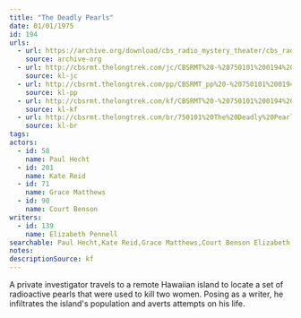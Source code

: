 ```yaml
---
title: "The Deadly Pearls"
date: 01/01/1975
id: 194
urls: 
  - url: https://archive.org/download/cbs_radio_mystery_theater/cbs_radio_mystery_theater-0151-0200.zip/cbs_radio_mystery_theater-0151-0200%2Fcbsrmt_0194_the_deadly_pearls.mp3
    source: archive-org
  - url: http://cbsrmt.thelongtrek.com/jc/CBSRMT%20-%20750101%200194%20The%20Deadly%20Pearls%20vbr%20-outro%20bm_jc.mp3
    source: kl-jc
  - url: http://cbsrmt.thelongtrek.com/pp/CBSRMT_pp%20-%20750101%200194%20The%20Deadly%20Pearls.mp3
    source: kl-pp
  - url: http://cbsrmt.thelongtrek.com/kf/CBSRMT%20-%20750101%200194%20The%20Deadly%20Pearls_kf.mp3
    source: kl-kf
  - url: http://cbsrmt.thelongtrek.com/br/750101%20The%20Deadly%20Pearls%20-%20WOR.mp3
    source: kl-br
tags: 
actors:  
  - id: 58
    name: Paul Hecht  
  - id: 201
    name: Kate Reid  
  - id: 71
    name: Grace Matthews  
  - id: 90
    name: Court Benson
writers:  
  - id: 139
    name: Elizabeth Pennell
searchable: Paul Hecht,Kate Reid,Grace Matthews,Court Benson Elizabeth Pennell
notes: 
descriptionSource: kf
---
```

A private investigator travels to a remote Hawaiian island to locate a set of radioactive pearls that were used to kill two women. Posing as a writer, he infiltrates the island's population and averts attempts on his life.